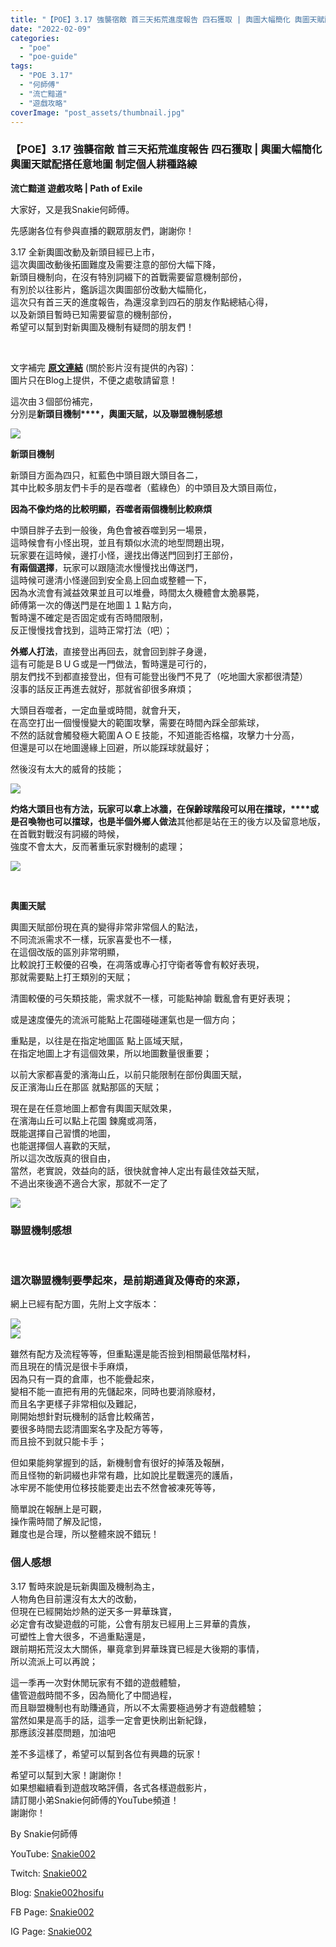 ```yaml
---
title: "【POE】3.17 強襲宿敵 首三天拓荒進度報告 四石獲取 | 輿圖大幅簡化 輿圖天賦配搭任意地圖 制定個人耕種路線 | 流亡黯道 遊戲攻略 | Path of Exile (字幕已補上)"
date: "2022-02-09"
categories: 
  - "poe"
  - "poe-guide"
tags: 
  - "POE 3.17"
  - "何師傅"
  - "流亡黯道"
  - "遊戲攻略"
coverImage: "post_assets/thumbnail.jpg"
---
```


### **【POE】3.17 強襲宿敵 首三天拓荒進度報告 四石獲取 | 輿圖大幅簡化 輿圖天賦配搭任意地圖 制定個人耕種路線**  
**流亡黯道 遊戲攻略 | Path of Exile**

  
大家好，又是我Snakie何師傅。  

  
先感謝各位有參與直播的觀眾朋友們，謝謝你！  

  
3.17 全新輿圖改動及新頭目經已上市，  
這次輿圖改動後拓圖難度及需要注意的部份大幅下降，  
新頭目機制向，在沒有特別詞綴下的首戰需要留意機制部份，  
有別於以往影片，鑑訴這次輿圖部份改動大幅簡化，  
這次只有首三天的進度報告，為還沒拿到四石的朋友作點總結心得，  
以及新頭目暫時已知需要留意的機制部份，  
希望可以幫到對新輿圖及機制有疑問的朋友們！  

  
   

  
文字補完 [**原文連結**](https://snakie002hosifu.blog/3-17-3day/) (關於影片沒有提供的內容)：  
圖片只在Blog上提供，不便之處敬請留意！  

  
這次由３個部份補完，  
分別是**新頭目機制****，****輿圖天賦****，以及聯盟機制感想**  

  
![](post_assets/2022-02-06-18-54-35.mp4_snapshot_01.17.230-1024x576.jpg)  

  
**新頭目機制**  

  
新頭目方面為四只，紅藍色中頭目跟大頭目各二，  
其中比較多朋友們卡手的是吞噬者（藍綠色）的中頭目及大頭目兩位，  

  
**因為不像灼烙的比較明顯，吞噬者兩個機制比較麻煩**  

  
中頭目胖子去到一般後，角色會被吞噬到另一場景，  
這時候會有小怪出現，並且有類似水流的地型問題出現，  
玩家要在這時候，邊打小怪，邊找出傳送門回到打王部份，  
**有兩個選擇**，玩家可以跟隨流水慢慢找出傳送門，  
這時候可邊清小怪邊回到安全島上回血或整體一下，  
因為水流會有減益效果並且可以堆疊，時間太久機體會太脆暴斃，  
師傅第一次的傳送門是在地圖１１點方向，  
暫時還不確定是否固定或有否時間限制，  
反正慢慢找會找到，這時正常打法（吧）；  

  
**外鄉人打法**，直接登出再回去，就會回到胖子身邊，  
這有可能是ＢＵＧ或是一門做法，暫時還是可行的，  
朋友們找不到都直接登出，但有可能登出後門不見了（吃地圖大家都很清楚）  
沒事的話反正再進去就好，那就省卻很多麻煩；  

  
大頭目吞噬者，一定血量或時間，就會升天，  
在高空打出一個慢慢變大的範圍攻擊，需要在時間內踩全部紫球，  
不然的話就會觸發極大範圍ＡＯＥ技能，不知道能否格檔，攻擊力十分高，  
但還是可以在地圖邊緣上回避，所以能踩球就最好；  

  
然後沒有太大的威脅的技能；  

  
![](post_assets/2022-02-06-02-03-21.mp4_snapshot_05.53.429-1024x576.jpg)  

  
**灼烙大頭目也有方法，玩家可以拿上冰牆，在保齡球階段可以用在擋球，****或是召喚物也可以擋球，也是半個外鄉人做法**其他都是站在王的後方以及留意地版，在首戰對戰沒有詞綴的時候，  
強度不會太大，反而著重玩家對機制的處理；  

  
![](post_assets/2022-02-07-22-24-06.mp4_snapshot_05.16.194-1024x576.jpg)  

  
   

  
**輿圖天賦**  

  
輿圖天賦部份現在真的變得非常非常個人的點法，  
不同流派需求不一樣，玩家喜愛也不一樣，  
在這個改版的區別非常明顯，  
比較說打王較優的召喚，在凋落或專心打守衛者等會有較好表現，  
那就需要點上打王類別的天賦；  

  
清圖較優的弓矢類技能，需求就不一樣，可能點神諭 戰亂會有更好表現；  

  
或是速度優先的流派可能點上花園碰碰運氣也是一個方向；  

  
重點是，以往是在指定地圖區 點上區域天賦，  
在指定地圖上才有這個效果，所以地圖數量很重要；  

  
以前大家都喜愛的濱海山丘，以前只能限制在部份輿圖天賦，  
反正濱海山丘在那區 就點那區的天賦；  

  
現在是在任意地圖上都會有輿圖天賦效果，  
在濱海山丘可以點上花園 鍊魔或凋落，  
既能選擇自己習慣的地圖，  
也能選擇個人喜歡的天賦，  
所以這次改版真的很自由，  
當然，老實說，效益向的話，很快就會神人定出有最佳效益天賦，  
不過出來後適不適合大家，那就不一定了  

  
![](post_assets/1-3-1024x577.png)  

### **聯盟機制感想**

  
   

### 這次聯盟機制要學起來，是前期通貨及傳奇的來源，  
網上已經有配方圖，先附上文字版本：

  
![](post_assets/unknown-1024x357.png)  
![](post_assets/Screenshot_2022-02-08_at_1.png)  

  
雖然有配方及流程等等，但重點還是能否撿到相關最低階材料，  
而且現在的情況是很卡手麻煩，  
因為只有一頁的倉庫，也不能疊起來，  
變相不能一直把有用的先儲起來，同時也要消除廢材，  
而且名字更樣子非常相似及難記，  
剛開始想針對玩機制的話會比較痛苦，  
要很多時間去認清圖案名字及配方等等，  
而且撿不到就只能卡手；  

  
但如果能夠掌握到的話，新機制會有很好的掉落及報酬，  
而且怪物的新詞綴也非常有趣，比如說比星戰還亮的護盾，  
冰牢房不能使用位移技能要走出去不然會被凍死等等，  

  
簡單說在報酬上是可觀，  
操作需時間了解及記憶，  
難度也是合理，所以整體來說不錯玩！  

### 個人感想

  
3.17 暫時來說是玩新輿圖及機制為主，  
人物角色目前還沒有太大的改動，  
但現在已經開始炒熱的逆天多一昇華珠寶，  
必定會有改變遊戲的可能，公會有朋友已經用上三昇華的貴族，  
可塑性上會大很多，不過重點還是，  
跟前期拓荒沒太大關係，畢竟拿到昇華珠寶已經是大後期的事情，  
所以流派上可以再說；  

  
這一季再一次對休閒玩家有不錯的遊戲體驗，  
儘管遊戲時間不多，因為簡化了中間過程，  
而且聯盟機制也有助賺通貨，所以不太需要極過勞才有遊戲體驗；  
當然如果是高手的話，這季一定會更快刷出新紀錄，  
那應該沒甚麼問題，加油吧  

  
差不多這樣了，希望可以幫到各位有興趣的玩家！  

  
希望可以幫到大家！謝謝你！  
如果想繼續看到遊戲攻略評價，各式各樣遊戲影片，  
請訂閱小弟Snakie何師傅的YouTube頻道！  
謝謝你！  

  
By Snakie何師傅  

  
YouTube: [Snakie002](https://www.youtube.com/channel/UCDOMLG_RBSoqVHK3sIYJeLA)  

  
Twitch: [Snakie002](https://www.twitch.tv/snakie002/)  

  
Blog: [Snakie002hosifu](https://snakie002hosifu.blog/)  

  
FB Page: [Snakie002](https://www.facebook.com/Snakie002/)  

  
IG Page: [Snakie002](https://www.instagram.com/snakie002/)
